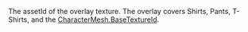 The assetId of the overlay texture. The overlay covers Shirts, Pants, T-Shirts, and the [CharacterMesh.BaseTextureId](https://developer.roblox.com/api-reference/property/CharacterMesh/BaseTextureId).